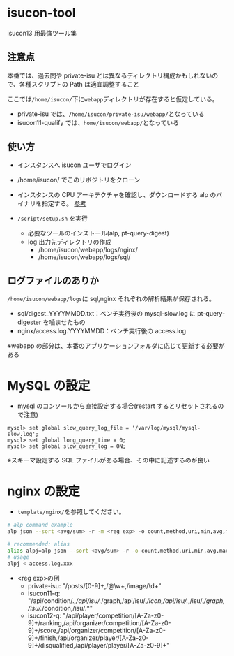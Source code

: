 # isucon-tool

isucon13 用最強ツール集

## 注意点

本番では、過去問や private-isu とは異なるディレクトリ構成かもしれないので、各種スクリプトの Path は適宜調整すること

ここでは`/home/isucon/`下に`webapp`ディレクトリが存在すると仮定している。

- private-isu では、`/home/isucon/private-isu/webapp/`となっている
- isucon11-qualify では、`home/isucon/webapp/`となっている

## 使い方

- インスタンスへ isucon ユーザでログイン

- /home/isucon/ でこのリポジトリをクローン

- インスタンスの CPU アーキテクチャを確認し、ダウンロードする alp のバイナリを指定する。
  [参考](https://github.com/toshikingggg/isucon-tool/pull/2#discussion_r923375994)

- `/script/setup.sh` を実行

  - 必要なツールのインストール(alp, pt-query-digest)
  - log 出力先ディレクトリの作成
    - /home/isucon/webapp/logs/nginx/
    - /home/isucon/webapp/logs/sql/

## ログファイルのありか

`/home/isucon/webapp/logs`に sql,nginx それぞれの解析結果が保存される。

- sql/digest_YYYYMMDD.txt：ベンチ実行後の mysql-slow.log に pt-query-digester を噛ませたもの
- nginx/access.log.YYYYMMDD：ベンチ実行後の access.log

※webapp の部分は、本番のアプリケーションフォルダに応じて更新する必要がある

# MySQL の設定

- mysql のコンソールから直接設定する場合(restart するとリセットされるので注意)

```
mysql> set global slow_query_log_file = '/var/log/mysql/mysql-slow.log';
mysql> set global long_query_time = 0;
mysql> set global slow_query_log = ON;
```

※スキーマ設定する SQL ファイルがある場合、その中に記述するのが良い

# nginx の設定

- `template/nginx/`を参照してください。

```bash
# alp command example
alp json --sort <avg/sum> -r -m <reg exp> -o count,method,uri,min,avg,max,sum < /home/isucon/webapp/logs/nginx/<access.log.YYYYMMDD>

# recommended: alias
alias alpj=alp json --sort <avg/sum> -r -o count,method,uri,min,avg,max,sum -m <reg exp>
# usage
alpj < access.log.xxx
```

- \<reg exp\>の例
  - private-isu: "/posts/[0-9]+,/@\w+,/image/\d+"
  - isucon11-q: "/api/condition/._,/api/isu/._/graph,/api/isu/._/icon,/api/isu/._,/isu/._/graph,/isu/._/condition,/isu/.\*"
  - isucon12-q: "/api/player/competition/[A-Za-z0-9]+/ranking,/api/organizer/competition/[A-Za-z0-9]+/score,/api/organizer/competition/[A-Za-z0-9]+/finish,/api/organizer/player/[A-Za-z0-9]+/disqualified,/api/player/player/[A-Za-z0-9]+"
